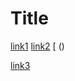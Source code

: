 # Title

[link1](https://something.com)
[link2](some-thing.html)
[     () 

[link3](https://google.com)